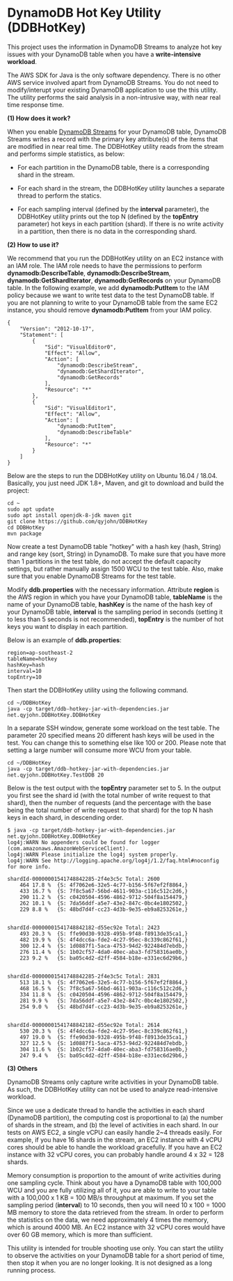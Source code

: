 # DynamoDB Hot Key Utility (DDBHotKey)

This project uses the information in DynamoDB Streams to analyze hot key issues with your DynamoDB table when you have a **write-intensive workload**.

The AWS SDK for Java is the only software dependency. There is no other AWS service involved apart from DynamoDB Streams. You do not need to modify/interupt your existing DynamoDB application to use the this utility. The utility performs the said analysis in a non-intrusive way, with near real time response time. 


**(1) How does it work?**

When you enable [DynamoDB Streams](https://docs.aws.amazon.com/amazondynamodb/latest/developerguide/Streams.html) for your DynamoDB table, DynamoDB Streams writes a record with the primary key attribute(s) of the items that are modified in near real time. The DDBHotKey utility reads from the stream and performs simple statistics, as below:

- For each partition in the DynamoDB table, there is a corresponding shard in the stream. 

- For each shard in the stream, the DDBHotKey utility launches a separate thread to perform the statics.

- For each sampling interval (defined by the **interval** parameter), the DDBHotKey utility prints out the top N (defined by the **topEntry** parameter) hot keys in each partition (shard). If there is no write activity in a partition, then there is no data in the corresponding shard. 

**(2) How to use it?**

We recommend that you run the DDBHotKey utility on an EC2 instance with an IAM role. The IAM role needs to have the permissions to perform **dynamodb:DescribeTable**, **dynamodb:DescribeStream**, **dynamodb:GetShardIterator**, **dynamodb:GetRecords** on your DynamoDB table. In the following example, we add **dynamodb:PutItem** to the IAM policy because we want to write test data to the test DynamoDB table. If you are not planning to write to your DynamoDB table from the same EC2 instance, you should remove **dynamodb:PutItem** from your IAM policy. 

~~~~
{
    "Version": "2012-10-17",
    "Statement": [
        {
            "Sid": "VisualEditor0",
            "Effect": "Allow",
            "Action": [
                "dynamodb:DescribeStream",
                "dynamodb:GetShardIterator",
                "dynamodb:GetRecords"
            ],
            "Resource": "*"
        },
        {
            "Sid": "VisualEditor1",
            "Effect": "Allow",
            "Action": [
                "dynamodb:PutItem",
                "dynamodb:DescribeTable"
            ],
            "Resource": "*"
        }
    ]
}
~~~~

Below are the steps to run the DDBHotKey utility on Ubuntu 16.04 / 18.04. Basically, you just need JDK 1.8+, Maven, and git to download and build the project:

~~~~
cd ~
sudo apt update
sudo apt install openjdk-8-jdk maven git
git clone https://github.com/qyjohn/DDBHotKey
cd DDBHotKey
mvn package
~~~~

Now create a test DynamoDB table "hotkey" with a hash key (hash, String) and range key (sort, String) in DynamoDB. To make sure that you have more than 1 partitions in the test table, do not accept the default capacity settings, but rather manually assign 1500 WCU to the test table. Also, make sure that you enable DynamoDB Streams for the test table.

Modify **ddb.properties** with the necessary information. Attribute **region** is the AWS region in which you have your DynamoDB table, **tableName** is the name of your DynamoDB table, **hashKey** is the name of the hash key of your DynamoDB table, **interval** is the sampling period in seconds (setting it to less than 5 seconds is not recommended), **topEntry** is the number of hot keys you want to display in each partition.

Below is an example of **ddb.properties**:

~~~~
region=ap-southeast-2
tableName=hotkey
hashKey=hash
interval=10
topEntry=10
~~~~

Then start the DDBHotKey utility using the following command.

~~~~
cd ~/DDBHotKey
java -cp target/ddb-hotkey-jar-with-dependencies.jar net.qyjohn.DDBHotKey.DDBHotKey 
~~~~

In a separate SSH window, generate some workload on the test table. The parameter 20 specified means 20 different hash keys will be used in the test. You can change this to something else like 100 or 200. Please note that setting a large number will consume more WCU from your table. 

~~~~
cd ~/DDBHotKey
java -cp target/ddb-hotkey-jar-with-dependencies.jar net.qyjohn.DDBHotKey.TestDDB 20
~~~~

Below is the test output with the **topEntry** parameter set to 5. In the output you first see the shard id (with the total number of write request to that shard), then the number of requests (and the percentage with the base being the total number of write request to that shard) for the top N hash keys in each shard, in descending order.

~~~~
$ java -cp target/ddb-hotkey-jar-with-dependencies.jar net.qyjohn.DDBHotKey.DDBHotKey 
log4j:WARN No appenders could be found for logger (com.amazonaws.AmazonWebServiceClient).
log4j:WARN Please initialize the log4j system properly.
log4j:WARN See http://logging.apache.org/log4j/1.2/faq.html#noconfig for more info.

shardId-00000001541748842285-2f4e3c5c Total: 2600
	464	17.8 %	{S: 4f7062e6-32e5-4c77-b156-5f67ef2f8864,}
	433	16.7 %	{S: 7f8c5a67-56bd-4611-903a-c116c512c2d6,}
	290	11.2 %	{S: c0420504-4596-4862-9712-504f8a154479,}
	262	10.1 %	{S: 7da56ddf-a5e7-43e2-847c-0bc4e1802502,}
	229	8.8 %	{S: 48bd7d4f-cc23-4d3b-9e35-eb9a8253261e,}


shardId-00000001541748842182-d55ec92e Total: 2423
	493	20.3 %	{S: ffe90d30-9328-495b-9f48-f8913de35ca1,}
	482	19.9 %	{S: 4f4dcc6a-fde2-4c27-95ec-8c339c862f61,}
	300	12.4 %	{S: 1d0887f1-5aca-4753-94d2-922484d7ebdb,}
	276	11.4 %	{S: 1b02cf57-4da0-40ec-aba3-fd758316ae0b,}
	223	9.2 %	{S: ba05c4d2-d2ff-4584-b18e-e331ec6d29b6,}


shardId-00000001541748842285-2f4e3c5c Total: 2831
	513	18.1 %	{S: 4f7062e6-32e5-4c77-b156-5f67ef2f8864,}
	468	16.5 %	{S: 7f8c5a67-56bd-4611-903a-c116c512c2d6,}
	334	11.8 %	{S: c0420504-4596-4862-9712-504f8a154479,}
	281	9.9 %	{S: 7da56ddf-a5e7-43e2-847c-0bc4e1802502,}
	254	9.0 %	{S: 48bd7d4f-cc23-4d3b-9e35-eb9a8253261e,}


shardId-00000001541748842182-d55ec92e Total: 2614
	530	20.3 %	{S: 4f4dcc6a-fde2-4c27-95ec-8c339c862f61,}
	497	19.0 %	{S: ffe90d30-9328-495b-9f48-f8913de35ca1,}
	327	12.5 %	{S: 1d0887f1-5aca-4753-94d2-922484d7ebdb,}
	304	11.6 %	{S: 1b02cf57-4da0-40ec-aba3-fd758316ae0b,}
	247	9.4 %	{S: ba05c4d2-d2ff-4584-b18e-e331ec6d29b6,}
~~~~

**(3) Others**

DynamoDB Streams only capture write activities in your DynamoDB table. As such, the DDBHotKey utility can not be used to analyze read-intensive workload. 

Since we use a dedicate thread to handle the activities in each shard (DynamoDB partition), the computing cost is proportional to (a) the number of shards in the stream, and (b) the level of activities in each shard. In our tests on AWS EC2, a single vCPU can easily handle 2~4 threads easily. For example, if you have 16 shards in the stream, an EC2 instance with 4 vCPU cores should be able to handle the workload gracefully. If you have an EC2 instance with 32 vCPU cores, you can probably handle around 4 x 32 = 128 shards. 

Memory consumption is proportion to the amount of write activities during one sampling cycle. Think about you have a DynamoDB table with 100,000 WCU and you are fully utilizing all of it, you are able to write to your table with a 100,000 x 1 KB = 100 MB/s throughput at maximum. If you set the sampling period (**interval**) to 10 seconds, then you will need 10 x 100 = 1000 MB memory to store the data retrieved from the stream. In order to perform the statistics on the data, we need approximately 4 times the memory, which is around 4000 MB. An EC2 instance with 32 vCPU cores would have over 60 GB memory, which is more than sufficient.

This utility is intended for trouble shooting use only. You can start the utility to observe the activities on your DynamoDB table for a short period of time, then stop it when you are no longer looking. It is not designed as a long running process. 